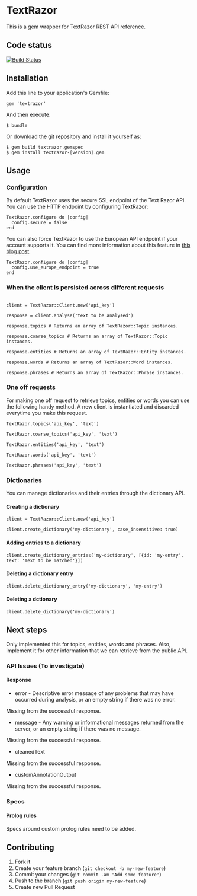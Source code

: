 # TextRazor

This is a gem wrapper for TextRazor REST API reference.

## Code status

[![Build Status](https://travis-ci.org/andhapp/textrazor.svg?branch=master)](https://travis-ci.org/andhapp/textrazor)

## Installation

Add this line to your application's Gemfile:

    gem 'textrazor'

And then execute:

    $ bundle

Or download the git repository and install it yourself as:

    $ gem build textrazor.gemspec
    $ gem install textrazor-[version].gem

## Usage

### Configuration

By default TextRazor uses the secure SSL endpoint of the Text Razor API.
You can use the HTTP endpoint by configuring TextRazor:

```
TextRazor.configure do |config|
  config.secure = false
end
```

You can also force TextRazor to use the European API endpoint if your account
supports it. You can find more information about this feature in [this blog
post](https://www.textrazor.com/blog/2018/11/new-region-textrazor-eu.html).

```
TextRazor.configure do |config|
  config.use_europe_endpoint = true
end
```

### When the client is persisted across different requests

```

client = TextRazor::Client.new('api_key')

response = client.analyse('text to be analysed')

response.topics # Returns an array of TextRazor::Topic instances.

response.coarse_topics # Returns an array of TextRazor::Topic instances.

response.entities # Returns an array of TextRazor::Entity instances.

response.words # Returns an array of TextRazor::Word instances.

response.phrases # Returns an array of TextRazor::Phrase instances.

```

### One off requests

For making one off request to retrieve topics, entities or words you
can use the following handy method. A new client is instantiated and
discarded everytime you make this request.

```
TextRazor.topics('api_key', 'text')

TextRazor.coarse_topics('api_key', 'text')

TextRazor.entities('api_key', 'text')

TextRazor.words('api_key', 'text')

TextRazor.phrases('api_key', 'text')

```

### Dictionaries

You can manage dictionaries and their entries through the dictionary API.

#### Creating a dictionary

```
client = TextRazor::Client.new('api_key')

client.create_dictionary('my-dictionary', case_insensitive: true)
```

#### Adding entries to a dictionary

```
client.create_dictionary_entries('my-dictionary', [{id: 'my-entry', text: 'Text to be matched'}])
```


#### Deleting a dictionary entry

```
client.delete_dictionary_entry('my-dictionary', 'my-entry')
```

#### Deleting a dctionary

```
client.delete_dictionary('my-dictionary')
```

## Next steps

Only implemented this for topics, entities, words and phrases. Also, implement
it for other information that we can retrieve from the public API.

### API Issues (To investigate)

#### Response

* error - Descriptive error message of any problems that may have occurred during analysis, or an empty string if there was no error.

Missing from the successful response.

* message - Any warning or informational messages returned from the server, or an empty string if there was no message.

Missing from the successful response.

* cleanedText

Missing from the successful response.

* customAnnotationOutput

Missing from the successful response.

### Specs

#### Prolog rules

Specs around custom prolog rules need to be added.


## Contributing

1. Fork it
2. Create your feature branch (`git checkout -b my-new-feature`)
3. Commit your changes (`git commit -am 'Add some feature'`)
4. Push to the branch (`git push origin my-new-feature`)
5. Create new Pull Request
